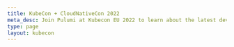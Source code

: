 ```yaml
---
title: KubeCon + CloudNativeCon 2022
meta_desc: Join Pulumi at Kubecon EU 2022 to learn about the latest developments in cloud engineering and get hands-on experience with the newest Pulumi features.
type: page
layout: kubecon
---
```


